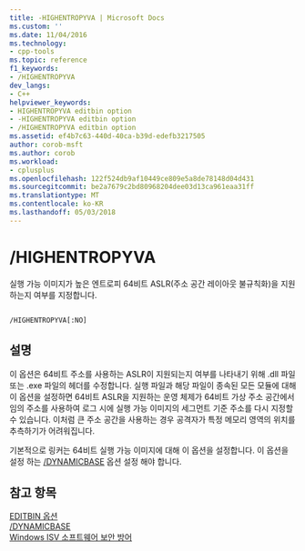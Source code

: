 ```yaml
---
title: -HIGHENTROPYVA | Microsoft Docs
ms.custom: ''
ms.date: 11/04/2016
ms.technology:
- cpp-tools
ms.topic: reference
f1_keywords:
- /HIGHENTROPYVA
dev_langs:
- C++
helpviewer_keywords:
- HIGHENTROPYVA editbin option
- -HIGHENTROPYVA editbin option
- /HIGHENTROPYVA editbin option
ms.assetid: ef4b7c63-440d-40ca-b39d-edefb3217505
author: corob-msft
ms.author: corob
ms.workload:
- cplusplus
ms.openlocfilehash: 122f524db9af10449ce809e5a8de78148d04d431
ms.sourcegitcommit: be2a7679c2bd80968204dee03d13ca961eaa31ff
ms.translationtype: MT
ms.contentlocale: ko-KR
ms.lasthandoff: 05/03/2018
---
```

# <a name="highentropyva"></a>/HIGHENTROPYVA
실행 가능 이미지가 높은 엔트로피 64비트 ASLR(주소 공간 레이아웃 불규칙화)을 지원하는지 여부를 지정합니다.  
  
```  
  
/HIGHENTROPYVA[:NO]  
```  
  
## <a name="remarks"></a>설명  
 이 옵션은 64비트 주소를 사용하는 ASLR이 지원되는지 여부를 나타내기 위해 .dll 파일 또는 .exe 파일의 헤더를 수정합니다. 실행 파일과 해당 파일이 종속된 모든 모듈에 대해 이 옵션을 설정하면 64비트 ASLR을 지원하는 운영 체제가 64비트 가상 주소 공간에서 임의 주소를 사용하여 로그 시에 실행 가능 이미지의 세그먼트 기준 주소를 다시 지정할 수 있습니다. 이처럼 큰 주소 공간을 사용하는 경우 공격자가 특정 메모리 영역의 위치를 추측하기가 어려워집니다.  
  
 기본적으로 링커는 64비트 실행 가능 이미지에 대해 이 옵션을 설정합니다. 이 옵션을 설정 하는 [/DYNAMICBASE](../../build/reference/dynamicbase.md) 옵션 설정 해야 합니다.  
  
## <a name="see-also"></a>참고 항목  
 [EDITBIN 옵션](../../build/reference/editbin-options.md)   
 [/DYNAMICBASE](../../build/reference/dynamicbase.md)   
 [Windows ISV 소프트웨어 보안 방어](http://msdn.microsoft.com/library/bb430720.aspx)
